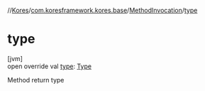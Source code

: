 //[Kores](../../../index.md)/[com.koresframework.kores.base](../index.md)/[MethodInvocation](index.md)/[type](type.md)

# type

[jvm]\
open override val [type](type.md): [Type](https://docs.oracle.com/javase/8/docs/api/java/lang/reflect/Type.html)

Method return type
